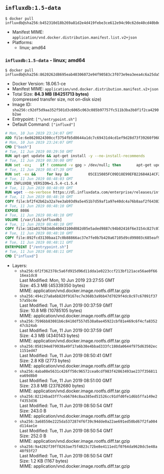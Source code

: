 ## `influxdb:1.5-data`

```console
$ docker pull influxdb@sha256:b452310d18b269a81d2e4d419febe3ce612e94c90c62de40cd40b0df1f3d98fb
```

-	Manifest MIME: `application/vnd.docker.distribution.manifest.list.v2+json`
-	Platforms:
	-	linux; amd64

### `influxdb:1.5-data` - linux; amd64

```console
$ docker pull influxdb@sha256:8620262d8695eab40306072e94f90583c3f073e9ea3eea4c6a25da56829f537d
```

-	Docker Version: 18.06.1-ce
-	Manifest MIME: `application/vnd.docker.distribution.manifest.v2+json`
-	Total Size: **84.3 MB (84251713 bytes)**  
	(compressed transfer size, not on-disk size)
-	Image ID: `sha256:c92df5d9aa352f501d3c6065c063c085b97757fc511b3ba3b8f1f2ca4290b2ae`
-	Entrypoint: `["\/entrypoint.sh"]`
-	Default Command: `["influxd"]`

```dockerfile
# Mon, 10 Jun 2019 23:24:07 GMT
ADD file:6e8620824300ccf3754fb5d8644a1dc7c69431d4cd1ef9d28d73f39260f96020 in / 
# Mon, 10 Jun 2019 23:24:07 GMT
CMD ["bash"]
# Tue, 11 Jun 2019 00:29:50 GMT
RUN apt-get update && apt-get install -y --no-install-recommends 		ca-certificates 		curl 		netbase 		wget 	&& rm -rf /var/lib/apt/lists/*
# Tue, 11 Jun 2019 00:30:00 GMT
RUN set -ex; 	if ! command -v gpg > /dev/null; then 		apt-get update; 		apt-get install -y --no-install-recommends 			gnupg 			dirmngr 		; 		rm -rf /var/lib/apt/lists/*; 	fi
# Tue, 11 Jun 2019 08:47:39 GMT
RUN set -ex &&     for key in         05CE15085FC09D18E99EFB22684A14CF2582E0C5 ;     do         gpg --keyserver ha.pool.sks-keyservers.net --recv-keys "$key" ||         gpg --keyserver pgp.mit.edu --recv-keys "$key" ||         gpg --keyserver keyserver.pgp.com --recv-keys "$key" ;     done
# Tue, 11 Jun 2019 08:48:03 GMT
ENV INFLUXDB_VERSION=1.5.4-c1.5.4
# Tue, 11 Jun 2019 08:48:09 GMT
RUN wget --no-verbose https://dl.influxdata.com/enterprise/releases/influxdb-data_${INFLUXDB_VERSION}_amd64.deb.asc &&     wget --no-verbose https://dl.influxdata.com/enterprise/releases/influxdb-data_${INFLUXDB_VERSION}_amd64.deb &&     gpg --batch --verify influxdb-data_${INFLUXDB_VERSION}_amd64.deb.asc influxdb-data_${INFLUXDB_VERSION}_amd64.deb &&     dpkg -i influxdb-data_${INFLUXDB_VERSION}_amd64.deb &&     rm -f influxdb-data_${INFLUXDB_VERSION}_amd64.deb*
# Tue, 11 Jun 2019 08:48:10 GMT
COPY file:bf2f42b62a32a7ee3ab93d9a5e451b7d59af1a97e40dc4a76b8aaf2f64383d7a in /etc/influxdb/influxdb.conf 
# Tue, 11 Jun 2019 08:48:10 GMT
EXPOSE 8086
# Tue, 11 Jun 2019 08:48:10 GMT
VOLUME [/var/lib/influxdb]
# Tue, 11 Jun 2019 08:48:10 GMT
COPY file:182a0176834db40043100d082d05e5aded9887c94b02416f6e3154c827c07360 in /entrypoint.sh 
# Tue, 11 Jun 2019 08:48:10 GMT
COPY file:892fcd3130baa17c0b88866ac37e7fe0b7b420a67105d9cd99803c685eaf9df4 in /init-influxdb.sh 
# Tue, 11 Jun 2019 08:48:11 GMT
ENTRYPOINT ["/entrypoint.sh"]
# Tue, 11 Jun 2019 08:48:11 GMT
CMD ["influxd"]
```

-	Layers:
	-	`sha256:6f2f362378c5a6fd915d96d11dda1e0223ccf213bf121ace56ae0f6616ea1dc8`  
		Last Modified: Mon, 10 Jun 2019 23:27:55 GMT  
		Size: 45.3 MB (45339350 bytes)  
		MIME: application/vnd.docker.image.rootfs.diff.tar.gzip
	-	`sha256:494c27a8a6b820f9167ec7e368b3a9bb47d7029f4dc8c97c67091f3757a5bc4e`  
		Last Modified: Tue, 11 Jun 2019 00:37:59 GMT  
		Size: 10.8 MB (10785105 bytes)  
		MIME: application/vnd.docker.image.rootfs.diff.tar.gzip
	-	`sha256:7596bb83081b6c8410df557d538a0ae45922cbf81e469c6f4cfa835247cb24ab`  
		Last Modified: Tue, 11 Jun 2019 00:37:59 GMT  
		Size: 4.3 MB (4340143 bytes)  
		MIME: application/vnd.docker.image.rootfs.diff.tar.gzip
	-	`sha256:058194e879938a49f17a6b38e4bbad333fc180da0644f975d63502ec1151ed47`  
		Last Modified: Tue, 11 Jun 2019 08:50:41 GMT  
		Size: 2.8 KB (2773 bytes)  
		MIME: application/vnd.docker.image.rootfs.diff.tar.gzip
	-	`sha256:4aba08e5631c426ff50c96572cea0cdf983f42863493ae237f356811ea69d8b0`  
		Last Modified: Tue, 11 Jun 2019 08:51:00 GMT  
		Size: 23.8 MB (23782680 bytes)  
		MIME: application/vnd.docker.image.rootfs.diff.tar.gzip
	-	`sha256:82124bad3ff7ceb6784c8aa385ed51526cc91dfd0fe1d6b5ffa149e2f4353d36`  
		Last Modified: Tue, 11 Jun 2019 08:50:54 GMT  
		Size: 243.0 B  
		MIME: application/vnd.docker.image.rootfs.diff.tar.gzip
	-	`sha256:3a68550e2225da5372874f6f39c94dde0a22ae691ed50bd67f2fa004d114ae1e`  
		Last Modified: Tue, 11 Jun 2019 08:50:54 GMT  
		Size: 252.0 B  
		MIME: application/vnd.docker.image.rootfs.diff.tar.gzip
	-	`sha256:9a4282f39ff8263ae75f4823c72be8e4111ed1f0764da9620dc5e48a48f93f27`  
		Last Modified: Tue, 11 Jun 2019 08:50:54 GMT  
		Size: 1.2 KB (1167 bytes)  
		MIME: application/vnd.docker.image.rootfs.diff.tar.gzip
